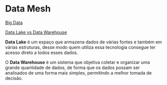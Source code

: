 # Data Mesh

[Big Data](https://www.alura.com.br/artigos/big-data)

[Data Lake vs Data Warehouse](https://www.alura.com.br/artigos/data-lake-vs-data-warehouse)

**Data Lake** é um espaço que armazena dados de várias fontes e também em várias estruturas, desse modo quem utiliza essa tecnologia consegue ter acesso direto a todos esses dados.

O **Data Warehouse** é um sistema que objetiva coletar e organizar uma grande quantidade de dados, de forma que os dados possam ser analisados de uma forma mais simples, permitindo a melhor tomada de decisão.